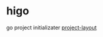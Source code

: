 # higo
go project initializater
[project-layout](https://github.com/golang-standards/project-layout)
